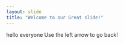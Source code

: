 ```yaml
---
layout: slide
title: "Welcome to our Great slide!"
---
```

hello everyone
Use the left arrow to go back!
